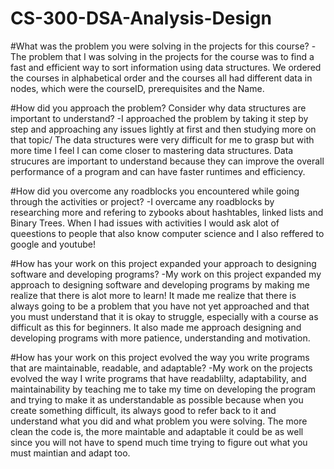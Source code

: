 # CS-300-DSA-Analysis-Design

#What was the problem you were solving in the projects for this course?
-The problem that I was solving in the projects for the course was to find a fast and efficient way to sort information using data structures.
We ordered the courses in alphabetical order and the courses all had different data in nodes, which were the courseID, prerequisites and the Name.

#How did you approach the problem? Consider why data structures are important to understand?
-I approached the problem by taking it step by step and approaching any issues lightly at first and then studying more on that topic/ The data structures were very difficult for me to grasp but with more time I feel I can come closer to mastering data structures.
Data strucures are important to understand because they can improve the overall performance of a program and can have faster runtimes and efficiency.

#How did you overcome any roadblocks you encountered while going through the activities or project?
-I overcame any roadblocks by researching more and refering to zybooks about hashtables, linked lists and Binary Trees. When I had issues with activities I would ask alot of queestions to people that also know computer science and I also reffered to google and youtube!

#How has your work on this project expanded your approach to designing software and developing programs?
-My work on this project expanded my approach to designing software and developing programs by making me realize that there is alot more to learn! It made me realize that there is always going to be a problem that you have not yet approached and that you must understand that it is okay to struggle, especially with a course as difficult as this for beginners. It also made me approach designing and developing programs with more patience, understanding and motivation.

#How has your work on this project evolved the way you write programs that are maintainable, readable, and adaptable?
-My work on the projects evolved the way I write programs that have readablilty, adaptability, and maintainability by teaching me to take my time on developing the program and trying to make it as understandable as possible because when you create something difficult, its always good to refer back to it and understand what you did and what problem you were solving. The more clean the code is, the more maintable and adaptable it could be as well since you will not have to spend much time trying to figure out what you must maintian and adapt too.
